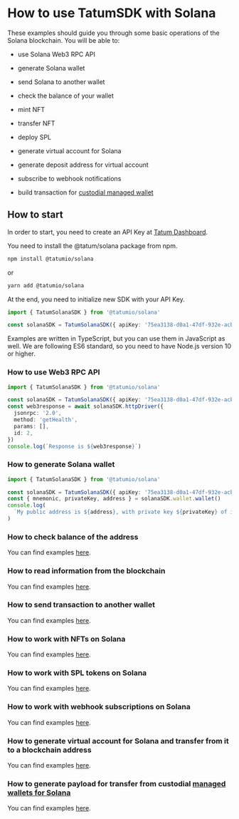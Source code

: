 # How to use TatumSDK with Solana

These examples should guide you through some basic operations of the Solana blockchain. You will be able to:

- use Solana Web3 RPC API
- generate Solana wallet
- send Solana to another wallet
- check the balance of your wallet

- mint NFT
- transfer NFT
- deploy SPL

- generate virtual account for Solana
- generate deposit address for virtual account
- subscribe to webhook notifications

- build transaction
  for [custodial managed wallet](https://apidoc.tatum.io/tag/Custodial-managed-wallets#operation/CustodialTransferManagedAddress)

## How to start

In order to start, you need to create an API Key at [Tatum Dashboard](https://dashboard.tatum.io).

You need to install the @tatum/solana package from npm.

```bash
npm install @tatumio/solana
```

or

```bash
yarn add @tatumio/solana
```

At the end, you need to initialize new SDK with your API Key.

```typescript
import { TatumSolanaSDK } from '@tatumio/solana'

const solanaSDK = TatumSolanaSDK({ apiKey: '75ea3138-d0a1-47df-932e-acb3ee807dab' })
```

Examples are written in TypeScript, but you can use them in JavaScript as well. We are following ES6 standard, so you
need to have Node.js version 10 or higher.

### How to use Web3 RPC API

```typescript
import { TatumSolanaSDK } from '@tatumio/solana'

const solanaSDK = TatumSolanaSDK({ apiKey: '75ea3138-d0a1-47df-932e-acb3ee807dab' })
const web3response = await solanaSDK.httpDriver({
  jsonrpc: '2.0',
  method: 'getHealth',
  params: [],
  id: 2,
})
console.log(`Response is ${web3response}`)
```

### How to generate Solana wallet

```typescript
import { TatumSolanaSDK } from '@tatumio/solana'

const solanaSDK = TatumSolanaSDK({ apiKey: '75ea3138-d0a1-47df-932e-acb3ee807dab' })
const { mnemonic, privateKey, address } = solanaSDK.wallet.wallet()
console.log(
  `My public address is ${address}, with private key ${privateKey} of index 0 for mnemonic ${mnemonic}.`,
)
```

### How to check balance of the address

You can find examples [here](./src/app/solana.balance.example.ts).

### How to read information from the blockchain

You can find examples [here](./src/app/solana.blockchain.example.ts).

### How to send transaction to another wallet

You can find examples [here](./src/app/solana.tx.example.ts).

### How to work with NFTs on Solana

You can find examples [here](./src/app/solana.nft.example.ts).

### How to work with SPL tokens on Solana

You can find examples [here](./src/app/solana.spl.example.ts).

### How to work with webhook subscriptions on Solana

You can find examples [here](./src/app/solana.subscriptions.example.ts).

### How to generate virtual account for Solana and transfer from it to a blockchain address

You can find examples [here](./src/app/solana.virtualAccount.example.ts).

### How to generate payload for transfer from custodial [managed wallets for Solana](https://apidoc.tatum.io/tag/Custodial-managed-wallets)

You can find examples [here](./src/app/solana.custodial.managed.wallet.example.ts).
